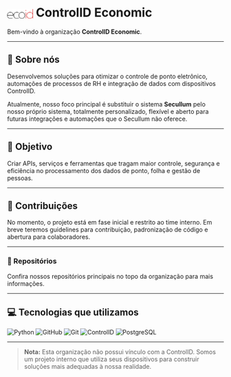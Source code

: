 # <img src="https://raw.githubusercontent.com/ControlID-Economic/ControlID-Economic/refs/heads/main/ecoid.png" alt="ControlID Logo" width="60" style="vertical-align:middle"/> ControlID Economic

Bem-vindo à organização **ControlID Economic**.

---

## 🚀 Sobre nós

Desenvolvemos soluções para otimizar o controle de ponto eletrônico, automações de processos de RH e integração de dados com dispositivos ControlID.

Atualmente, nosso foco principal é substituir o sistema **Secullum** pelo nosso próprio sistema, totalmente personalizado, flexível e aberto para futuras integrações e automações que o Secullum não oferece.

---

## 🎯 Objetivo

Criar APIs, serviços e ferramentas que tragam maior controle, segurança e eficiência no processamento dos dados de ponto, folha e gestão de pessoas.

---

## 🤝 Contribuições

No momento, o projeto está em fase inicial e restrito ao time interno. Em breve teremos guidelines para contribuição, padronização de código e abertura para colaboradores.

---

### 📂 Repositórios

Confira nossos repositórios principais no topo da organização para mais informações.

---

## 💻 Tecnologias que utilizamos

<p align="align-center">
  <img src="https://img.shields.io/badge/Python-3776AB?style=for-the-badge&logo=python&logoColor=white" alt="Python" />
  <img src="https://img.shields.io/badge/GitHub-181717?style=for-the-badge&logo=github&logoColor=white" alt="GitHub" />
  <img src="https://img.shields.io/badge/Git-F05032?style=for-the-badge&logo=git&logoColor=white" alt="Git" />
  <img src="https://img.shields.io/badge/ControlID-0078D7?style=for-the-badge&logo=windows&logoColor=white" alt="ControlID" />
  <img src="https://img.shields.io/badge/PostgreSQL-4169E1?style=for-the-badge&logo=postgresql&logoColor=white" alt="PostgreSQL" />
</p>

---

> **Nota:** Esta organização não possui vínculo com a ControlID. Somos um projeto interno que utiliza seus dispositivos para construir soluções mais adequadas à nossa realidade.
